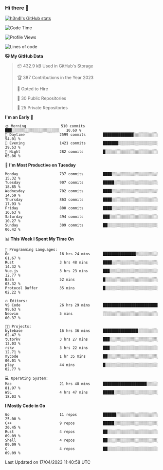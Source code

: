 ### Hi there 👋

[![h3n4l's GitHub stats](https://github-readme-stats.vercel.app/api?username=h3n4l&count_private=true&show_icons=true&theme=radical)](https://github.com/h3n4l/github-readme-stats)

<!--START_SECTION:waka-->
![Code Time](http://img.shields.io/badge/Code%20Time-1%2C140%20hrs%2013%20mins-blue)

![Profile Views](http://img.shields.io/badge/Profile%20Views-3-blue)

![Lines of code](https://img.shields.io/badge/From%20Hello%20World%20I%27ve%20Written-2.7%20million%20lines%20of%20code-blue)

**🐱 My GitHub Data** 

> 📦 432.9 kB Used in GitHub's Storage 
 > 
> 🏆 387 Contributions in the Year 2023
 > 
> 💼 Opted to Hire
 > 
> 📜 30 Public Repositories 
 > 
> 🔑 25 Private Repositories 
 > 
**I'm an Early 🐤** 

```text
🌞 Morning                510 commits         ███░░░░░░░░░░░░░░░░░░░░░░   10.60 % 
🌆 Daytime                2599 commits        ██████████████░░░░░░░░░░░   54.01 % 
🌃 Evening                1421 commits        ███████░░░░░░░░░░░░░░░░░░   29.53 % 
🌙 Night                  282 commits         █░░░░░░░░░░░░░░░░░░░░░░░░   05.86 % 
```
📅 **I'm Most Productive on Tuesday** 

```text
Monday                   737 commits         ████░░░░░░░░░░░░░░░░░░░░░   15.32 % 
Tuesday                  907 commits         █████░░░░░░░░░░░░░░░░░░░░   18.85 % 
Wednesday                702 commits         ████░░░░░░░░░░░░░░░░░░░░░   14.59 % 
Thursday                 863 commits         ████░░░░░░░░░░░░░░░░░░░░░   17.93 % 
Friday                   800 commits         ████░░░░░░░░░░░░░░░░░░░░░   16.63 % 
Saturday                 494 commits         ███░░░░░░░░░░░░░░░░░░░░░░   10.27 % 
Sunday                   309 commits         ██░░░░░░░░░░░░░░░░░░░░░░░   06.42 % 
```


📊 **This Week I Spent My Time On** 

```text
💬 Programming Languages: 
Go                       16 hrs 24 mins      ███████████████░░░░░░░░░░   61.67 % 
Rust                     3 hrs 48 mins       ████░░░░░░░░░░░░░░░░░░░░░   14.32 % 
Vue.js                   3 hrs 23 mins       ███░░░░░░░░░░░░░░░░░░░░░░   12.77 % 
Bash                     52 mins             █░░░░░░░░░░░░░░░░░░░░░░░░   03.32 % 
Protocol Buffer          35 mins             █░░░░░░░░░░░░░░░░░░░░░░░░   02.22 % 

🔥 Editors: 
VS Code                  26 hrs 29 mins      █████████████████████████   99.63 % 
Neovim                   5 mins              ░░░░░░░░░░░░░░░░░░░░░░░░░   00.37 % 

🐱‍💻 Projects: 
bytebase                 16 hrs 36 mins      ████████████████░░░░░░░░░   62.47 % 
tutorkv                  3 hrs 27 mins       ███░░░░░░░░░░░░░░░░░░░░░░   13.03 % 
rskv                     3 hrs 22 mins       ███░░░░░░░░░░░░░░░░░░░░░░   12.71 % 
mycode                   1 hr 35 mins        ██░░░░░░░░░░░░░░░░░░░░░░░   06.01 % 
play                     44 mins             █░░░░░░░░░░░░░░░░░░░░░░░░   02.77 % 

💻 Operating System: 
Mac                      21 hrs 48 mins      ████████████████████░░░░░   81.97 % 
WSL                      4 hrs 47 mins       █████░░░░░░░░░░░░░░░░░░░░   18.03 % 
```

**I Mostly Code in Go** 

```text
Go                       11 repos            ██████░░░░░░░░░░░░░░░░░░░   25.00 % 
C++                      9 repos             █████░░░░░░░░░░░░░░░░░░░░   20.45 % 
Rust                     4 repos             ██░░░░░░░░░░░░░░░░░░░░░░░   09.09 % 
Shell                    4 repos             ██░░░░░░░░░░░░░░░░░░░░░░░   09.09 % 
C                        4 repos             ██░░░░░░░░░░░░░░░░░░░░░░░   09.09 % 
```




 Last Updated on 17/04/2023 11:40:58 UTC
<!--END_SECTION:waka-->

